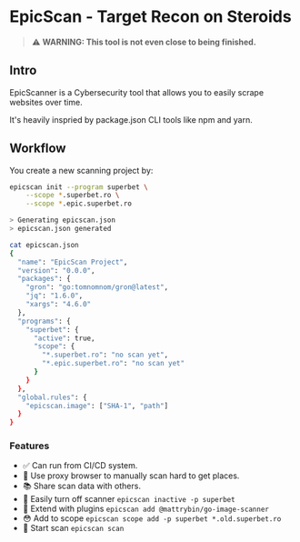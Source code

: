 # EpicScan - Target Recon on Steroids

> ⚠️ **WARNING: This tool is not even close to being finished.**

## Intro
EpicScanner is a Cybersecurity tool that allows you to easily scrape websites over time.

It's heavily inspried by package.json CLI tools like npm and yarn.

## Workflow
You create a new scanning project by:
```bash
epicscan init --program superbet \
    --scope *.superbet.ro \
    --scope *.epic.superbet.ro

> Generating epicscan.json
> epicscan.json generated

cat epicscan.json
{
  "name": "EpicScan Project",
  "version": "0.0.0",
  "packages": {
    "gron": "go:tomnomnom/gron@latest",
    "jq": "1.6.0",
    "xargs": "4.6.0"
  },
  "programs": {
    "superbet": {
      "active": true,
      "scope": {
        "*.superbet.ro": "no scan yet",
        "*.epic.superbet.ro": "no scan yet"
      }
    }
  },
  "global.rules": {
    "epicscan.image": ["SHA-1", "path"]
  }
}
```



### Features
- ✅ Can run from CI/CD system.
- 🥰 Use proxy browser to manually scan hard to get places.
- 📚 Share scan data with others.
- 🙂 Easily turn off scanner `epicscan inactive -p superbet`
- 🤯 Extend with plugins `epicscan add @mattrybin/go-image-scanner`
- 😳 Add to scope `epicscan scope add -p superbet *.old.superbet.ro`
- 🥹 Start scan `epicscan scan`